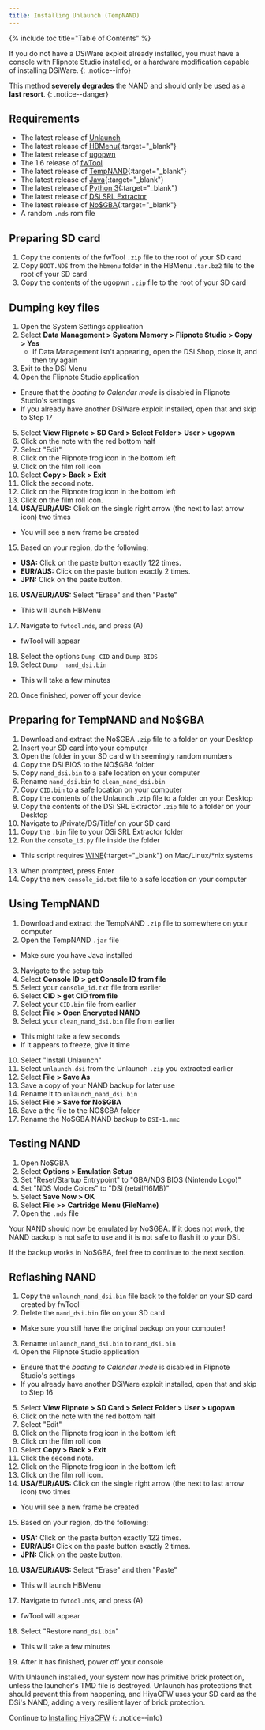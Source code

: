 ```yaml
---
title: Installing Unlaunch (TempNAND)
---
```


{% include toc title="Table of Contents" %}

If you do not have a DSiWare exploit already installed, you must have a console with Flipnote Studio installed, or a hardware modification capable of installing DSiWare.
{: .notice--info}

This method **severely degrades** the NAND and should only be used as a **last resort**.
{: .notice--danger}

## Requirements

- The latest release of [Unlaunch](https://problemkaputt.de/unlaunch.zip)
- The latest release of [HBMenu](https://github.com/devkitPro/nds-hb-menu/releases/){:target="_blank"}
- The latest release of [ugopwn](/assets/files/ugopwn.zip)
- The 1.6 release of [fwTool](/assets/files/fwTool_1.6.zip)
- The latest release of [TempNAND](https://github.com/ThisIsDaAccount/TempNand/releases/latest){:target="_blank"}
- The latest release of [Java](https://java.com/en/download/){:target="_blank"}
- The latest release of [Python 3](https://www.python.org/downloads/){:target="_blank"}
- The latest release of [DSi SRL Extractor](/assets/files/dsi_srl_extract.zip)
- The latest release of [No$GBA](http://problemkaputt.de/gba.htm){:target="_blank"}
- A random `.nds` rom file

## Preparing SD card

1. Copy the contents of the fwTool `.zip` file to the root of your SD card
2. Copy `BOOT.NDS` from the `hbmenu` folder in the HBMenu `.tar.bz2` file to the root of your SD card
3. Copy the contents of the ugopwn `.zip` file to the root of your SD card

## Dumping key files

1. Open the System Settings application
2. Select **Data Management > System Memory > Flipnote Studio > Copy > Yes**
	- If Data Management isn't appearing, open the DSi Shop, close it, and then try again
3. Exit to the DSi Menu
4. Open the Flipnote Studio application
  - Ensure that the *booting to Calendar mode* is disabled in Flipnote Studio's settings
  - If you already have another DSiWare exploit installed, open that and skip to Step 17
5. Select **View Flipnote > SD Card > Select Folder > User > ugopwn**
6. Click on the note with the red bottom half
7. Select "Edit"
8. Click on the Flipnote frog icon in the bottom left
9. Click on the film roll icon
10. Select **Copy > Back > Exit**
11. Click the second note.
12. Click on the Flipnote frog icon in the bottom left
13. Click on the film roll icon.
14. **USA/EUR/AUS:** Click on the single right arrow (the next to last arrow icon) two times
  - You will see a new frame be created
15. Based on your region, do the following:
  - **USA:** Click on the paste button exactly 122 times.
  - **EUR/AUS:** Click on the paste button exactly 2 times.
  - **JPN:** Click on the paste button.
16. **USA/EUR/AUS:** Select "Erase" and then "Paste"
  - This will launch HBMenu
17. Navigate to `fwtool.nds`, and press (A)
  - fwTool will appear
18. Select the options `Dump CID` and `Dump BIOS`
19. Select `Dump  nand_dsi.bin`
  - This will take a few minutes
20. Once finished, power off your device

## Preparing for TempNAND and No$GBA

1. Download and extract the No$GBA `.zip` file to a folder on your Desktop
2. Insert your SD card into your computer
3. Open the folder in your SD card with seemingly random numbers
4. Copy the DSi BIOS to the NO$GBA folder
5. Copy `nand_dsi.bin` to a safe location on your computer
6. Rename `nand_dsi.bin` to `clean_nand_dsi.bin`
7. Copy `CID.bin` to a safe location on your computer
8. Copy the contents of the Unlaunch `.zip` file to a folder on your Desktop
9. Copy the contents of the DSi SRL Extractor `.zip` file to a folder on your Desktop
10. Navigate to /Private/DS/Title/ on your SD card
11. Copy the `.bin` file to your DSi SRL Extractor folder
12. Run the `console_id.py` file inside the folder
  - This script requires [WINE](https://www.winehq.org/){:target="_blank"} on Mac/Linux/*nix systems
13. When prompted, press Enter
14. Copy the new `console_id.txt` file to a safe location on your computer

## Using TempNAND

1. Download and extract the TempNAND `.zip` file to somewhere on your computer
2. Open the TempNAND `.jar` file
  - Make sure you have Java installed
3. Navigate to the setup tab
4. Select **Console ID > get Console ID from file**
5. Select your `console_id.txt` file from earlier
6. Select **CID > get CID from file**
7. Select your `CID.bin` file from earlier
8. Select **File > Open Encrypted NAND**
9. Select your `clean_nand_dsi.bin` file from earlier
  - This might take a few seconds
  - If it appears to freeze, give it time
10. Select "Install Unlaunch"
11. Select `unlaunch.dsi` from the Unlaunch `.zip` you extracted earlier
12. Select **File > Save As**
13. Save a copy of your NAND backup for later use
14. Rename it to `unlaunch_nand_dsi.bin`
15. Select **File > Save for No$GBA**
16. Save a the file to the NO$GBA folder
17. Rename the No$GBA NAND backup to `DSI-1.mmc`

## Testing NAND

1. Open No$GBA
2. Select **Options > Emulation Setup**
3. Set "Reset/Startup Entrypoint" to "GBA/NDS BIOS (Nintendo Logo)"
4. Set "NDS Mode Colors" to "DSi (retail/16MB)"
5. Select **Save Now > OK**
6. Select **File >> Cartridge Menu (FileName)**
7. Open the `.nds` file

Your NAND should now be emulated by No$GBA. If it does not work, the NAND backup is not safe to use and it is not safe to flash it to your DSi.

If the backup works in No$GBA, feel free to continue to the next section.

## Reflashing NAND

1. Copy the `unlaunch_nand_dsi.bin` file back to the folder on your SD card created by fwTool
2. Delete the `nand_dsi.bin` file on your SD card
  - Make sure you still have the original backup on your computer!
3. Rename `unlaunch_nand_dsi.bin` to `nand_dsi.bin`
4. Open the Flipnote Studio application
  - Ensure that the *booting to Calendar mode* is disabled in Flipnote Studio's settings
  - If you already have another DSiWare exploit installed, open that and skip to Step 16
5. Select **View Flipnote > SD Card > Select Folder > User > ugopwn**
6. Click on the note with the red bottom half
7. Select "Edit"
8. Click on the Flipnote frog icon in the bottom left
9. Click on the film roll icon
10. Select **Copy > Back > Exit**
11. Click the second note.
12. Click on the Flipnote frog icon in the bottom left
13. Click on the film roll icon.
14. **USA/EUR/AUS:** Click on the single right arrow (the next to last arrow icon) two times
  - You will see a new frame be created
15. Based on your region, do the following:
  - **USA:** Click on the paste button exactly 122 times.
  - **EUR/AUS:** Click on the paste button exactly 2 times.
  - **JPN:** Click on the paste button.
16. **USA/EUR/AUS:** Select "Erase" and then "Paste"
  - This will launch HBMenu
17. Navigate to `fwtool.nds`, and press (A)
  - fwTool will appear
18. Select "Restore `nand_dsi.bin`"
  - This will take a few minutes
19. After it has finished, power off your console

With Unlaunch installed, your system now has primitive brick protection, unless the launcher's TMD file is destroyed. Unlaunch has protections that should prevent this from happening, and HiyaCFW uses your SD card as the DSi's NAND, adding a very resilient layer of brick protection.

Continue to [Installing HiyaCFW](installing-hiyacfw)
{: .notice--info}
